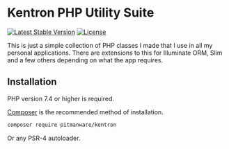 # Kentron PHP Utility Suite

[![Latest Stable Version](https://img.shields.io/packagist/v/pitmanware/kentron.svg)](https://packagist.org/packages/pitmanware/kentron)
[![License](https://img.shields.io/github/license/pitmanware/kentron)](https://github.com/pitmanware/kentron)

This is just a simple collection of PHP classes I made that I use in all my personal applications. There are extensions to this for Illuminate ORM, Slim and a few others depending on what the app requires.

## Installation

PHP version 7.4 or higher is required.

[Composer](https://getcomposer.org) is the recommended method of installation.

```bash
composer require pitmanware/kentron
```

Or any PSR-4 autoloader.
